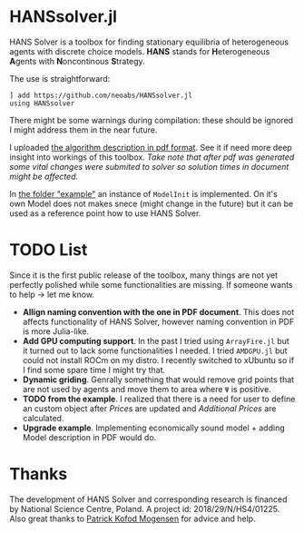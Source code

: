 # HANSsolver.jl
HANS Solver is a toolbox for finding stationary equilibria of heterogeneous agents with discrete choice models. **HANS** stands for **H**eterogeneous **A**gents with **N**oncontinous **S**trategy.

The use is straightforward:

```
] add https://github.com/neoabs/HANSsolver.jl
using HANSsolver
```

There might be some warnings during compilation: these should be ignored I might address them in the near future. 

I uploaded [the algorithm description in pdf format](https://github.com/neoabs/HANSsolver.jl/blob/master/WP_technical.pdf). See it if need more deep insight into workings of this toolbox. *Take note that after pdf was generated some vital changes were submited to solver so solution times in document might be affected.*

In [the folder "example"](https://github.com/neoabs/HANSsolver.jl/tree/master/example) an instance of `ModelInit` is implemented. On it's own Model does not makes snece (might change in the future) but it can be used as a reference point how to use HANS Solver.

# TODO List

Since it is the first public release of the toolbox, many things are not yet perfectly polished while some functionalities are missing. If someone wants to help → let me know.

* **Allign naming convention with the one in PDF document**. This does not affects functionality of HANS Solver, however naming convention in PDF is more Julia-like.
* **Add GPU computing support**. In the past I tried using `ArrayFire.jl` but it turned out to lack some functionalities I needed. I tried `AMDGPU.jl` but could not install ROCm on my distro. I recently switched to xUbuntu so if I find some spare time I might try that.
* **Dynamic griding**. Genrally something that would remove grid points that are not used by agents and move them to area where `Ψ` is positive. 
* **TODO from the example**. I realized that there is a need for user to define an custom object after _Prices_ are updated and _Additional Prices_ are calculated.
* **Upgrade example**. Implementing economically sound model + adding Model description in PDF would do.

# Thanks

The development of HANS Solver and corresponding research is financed by National Science Centre, Poland. A project id: 2018/29/N/HS4/01225.
Also great thanks to [Patrick Kofod Mogensen](https://github.com/pkofod) for advice and help.
